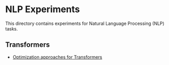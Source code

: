 # NLP Experiments

This directory contains experiments for Natural Language Processing (NLP) tasks.

## Transformers

- [Optimization approaches for Transformers](./notebooks/optimization-approaches-for-transformers.ipynb)
